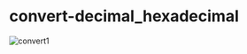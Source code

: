 # convert-decimal_hexadecimal

![convert1](https://user-images.githubusercontent.com/52875849/89854800-744bae80-dbb2-11ea-9cc0-9937a41823b7.PNG)
